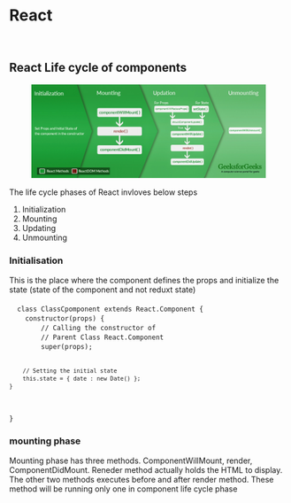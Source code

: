 <h1>React</h1></br>

<h2>React Life cycle of components </h2>
  <section>
	  <article>
		  <figure>
        <img src="/src/img/lifecycle_reactjs.jpg" />
      </figure>
    </article>
  </section>
  <section> 
  The life cycle phases of React invloves below steps
  <ol>
  <li>Initialization</li>
  <li>Mounting</li>
  <li>Updating</li>
  <li>Unmounting</li>
  </ol>
  </section>
  <section><article>
  <h3>Initialisation</h3>
  This is the place where the component defines the props and initialize the state (state of the component and not reduxt state)
  <br><code>
  class ClassCpomponent extends React.Component { 
    constructor(props) {    
        // Calling the constructor of  
        // Parent Class React.Component 
        super(props);  
          
        // Setting the initial state 
        this.state = { date : new Date() };  
    } 
  } 
  </code></article>
</section>
<section>
<h3>mounting phase</h3>
<article>
Mounting phase has three methods. ComponentWillMount, render, ComponentDidMount. Reneder method actually holds the HTML to display. The other two methods executes before and after render method. These method will be running only one in component life cycle phase
</article>
</section>
